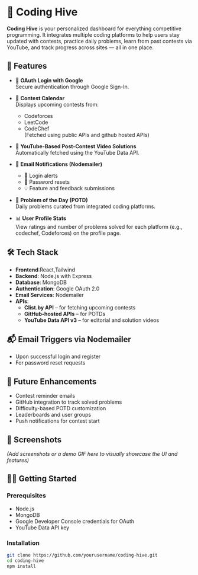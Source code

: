# 🚀 Coding Hive

**Coding Hive** is your personalized dashboard for everything competitive programming. It integrates multiple coding platforms to help users stay updated with contests, practice daily problems, learn from past contests via YouTube, and track progress across sites — all in one place.

## 🔑 Features

- 🔐 **OAuth Login with Google**  
  Secure authentication through Google Sign-In.

- 📅 **Contest Calendar**  
  Displays upcoming contests from:
  - Codeforces
  - LeetCode
  - CodeChef  
  (Fetched using public APIs and github hosted APIs)

- 🎥 **YouTube-Based Post-Contest Video Solutions**  
  Automatically fetched using the YouTube Data API.

- 📧 **Email Notifications (Nodemailer)**  
  - 🔔 Login alerts  
  - 🔄 Password resets  
  - 💡 Feature and feedback submissions

- 📌 **Problem of the Day (POTD)**  
  Daily problems curated from integrated coding platforms.

- 📊 **User Profile Stats**  
  View ratings and number of problems solved for each platform (e.g., codechef, Codeforces) on the profile page.

## 🛠 Tech Stack

* **Frontend**:React,Tailwind
* **Backend**: Node.js with Express
* **Database**: MongoDB
* **Authentication**: Google OAuth 2.0
* **Email Services**: Nodemailer
* **APIs**:
  - **Clist.by API** – for fetching upcoming contests
  - **GitHub-hosted APIs** – for POTDs
  - **YouTube Data API v3** – for editorial and solution videos

## 📬 Email Triggers via Nodemailer

- Upon successful login and register
- For password reset requests

## 🎯 Future Enhancements

- Contest reminder emails
- GitHub integration to track solved problems
- Difficulty-based POTD customization
- Leaderboards and user groups
- Push notifications for contest start

## 📸 Screenshots

*(Add screenshots or a demo GIF here to visually showcase the UI and features)*

## 🧑‍💻 Getting Started

### Prerequisites

- Node.js
- MongoDB
- Google Developer Console credentials for OAuth
- YouTube Data API key

### Installation

```bash
git clone https://github.com/yourusername/coding-hive.git
cd coding-hive
npm install
